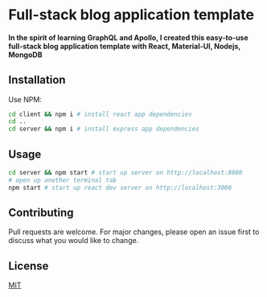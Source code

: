 # Full-stack blog application template

#### In the spirit of learning GraphQL and Apollo, I created this easy-to-use full-stack blog application template with React, Material-UI, Nodejs, MongoDB

## Installation

Use NPM:

```bash
cd client && npm i # install react app dependencies
cd ..
cd server && npm i # install express app dependencies
```

## Usage

```bash
cd server && npm start # start up server on http://localhost:8000
# open up another terminal tab
npm start # start up react dev server on http://localhost:3000
```

## Contributing

Pull requests are welcome. For major changes, please open an issue first to discuss what you would like to change.

## License

[MIT](https://choosealicense.com/licenses/mit/)
